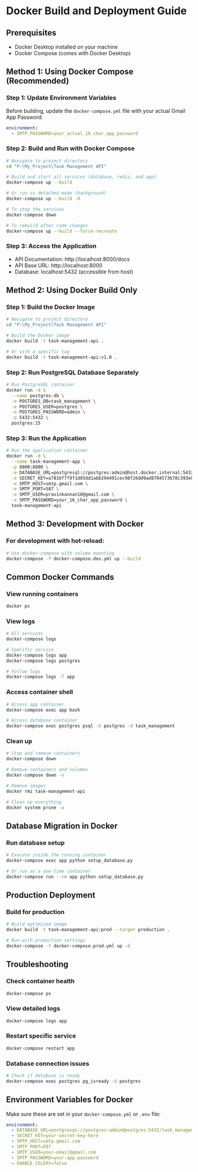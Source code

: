 # Docker Build and Deployment Guide

## Prerequisites
- Docker Desktop installed on your machine
- Docker Compose (comes with Docker Desktop)

## Method 1: Using Docker Compose (Recommended)

### Step 1: Update Environment Variables
Before building, update the `docker-compose.yml` file with your actual Gmail App Password:

```yaml
environment:
  - SMTP_PASSWORD=your_actual_16_char_app_password
```

### Step 2: Build and Run with Docker Compose
```bash
# Navigate to project directory
cd "P:\My_Project\Task Management API"

# Build and start all services (database, redis, and app)
docker-compose up --build

# Or run in detached mode (background)
docker-compose up --build -d

# To stop the services
docker-compose down

# To rebuild after code changes
docker-compose up --build --force-recreate
```

### Step 3: Access the Application
- API Documentation: http://localhost:8000/docs
- API Base URL: http://localhost:8000
- Database: localhost:5432 (accessible from host)

## Method 2: Using Docker Build Only

### Step 1: Build the Docker Image
```bash
# Navigate to project directory
cd "P:\My_Project\Task Management API"

# Build the Docker image
docker build -t task-management-api .

# Or with a specific tag
docker build -t task-management-api:v1.0 .
```

### Step 2: Run PostgreSQL Database Separately
```bash
# Run PostgreSQL container
docker run -d \
  --name postgres-db \
  -e POSTGRES_DB=task_management \
  -e POSTGRES_USER=postgres \
  -e POSTGRES_PASSWORD=admin \
  -p 5432:5432 \
  postgres:15
```

### Step 3: Run the Application
```bash
# Run the application container
docker run -d \
  --name task-management-app \
  -p 8000:8000 \
  -e DATABASE_URL=postgresql://postgres:admin@host.docker.internal:5432/task_management \
  -e SECRET_KEY=a7816f7f9f1d85dd1abb294491cec98f26dd9ad8704573678c393e85143382bf \
  -e SMTP_HOST=smtp.gmail.com \
  -e SMTP_PORT=587 \
  -e SMTP_USER=pravinkannan18@gmail.com \
  -e SMTP_PASSWORD=your_16_char_app_password \
  task-management-api
```

## Method 3: Development with Docker

### For development with hot-reload:
```bash
# Use docker-compose with volume mounting
docker-compose -f docker-compose.dev.yml up --build
```

## Common Docker Commands

### View running containers
```bash
docker ps
```

### View logs
```bash
# All services
docker-compose logs

# Specific service
docker-compose logs app
docker-compose logs postgres

# Follow logs
docker-compose logs -f app
```

### Access container shell
```bash
# Access app container
docker-compose exec app bash

# Access database container
docker-compose exec postgres psql -U postgres -d task_management
```

### Clean up
```bash
# Stop and remove containers
docker-compose down

# Remove containers and volumes
docker-compose down -v

# Remove images
docker rmi task-management-api

# Clean up everything
docker system prune -a
```

## Database Migration in Docker

### Run database setup
```bash
# Execute inside the running container
docker-compose exec app python setup_database.py

# Or run as a one-time container
docker-compose run --rm app python setup_database.py
```

## Production Deployment

### Build for production
```bash
# Build optimized image
docker build -t task-management-api:prod --target production .

# Run with production settings
docker-compose -f docker-compose.prod.yml up -d
```

## Troubleshooting

### Check container health
```bash
docker-compose ps
```

### View detailed logs
```bash
docker-compose logs app
```

### Restart specific service
```bash
docker-compose restart app
```

### Database connection issues
```bash
# Check if database is ready
docker-compose exec postgres pg_isready -U postgres
```

## Environment Variables for Docker

Make sure these are set in your `docker-compose.yml` or `.env` file:

```yaml
environment:
  - DATABASE_URL=postgresql://postgres:admin@postgres:5432/task_management
  - SECRET_KEY=your-secret-key-here
  - SMTP_HOST=smtp.gmail.com
  - SMTP_PORT=587
  - SMTP_USER=your-email@gmail.com
  - SMTP_PASSWORD=your-app-password
  - ENABLE_CELERY=false
```
